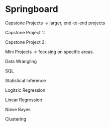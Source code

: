 # Springboard


Capstone Projects -> larger, end-to-end projects

Capstone Project 1: 

Capstone Project 2: 


Mini Projects -> focusing on specific areas.

Data Wrangling

SQL

Statistical Inference

Logitsic Regression

Linear Regression

Naive Bayes

Clustering
